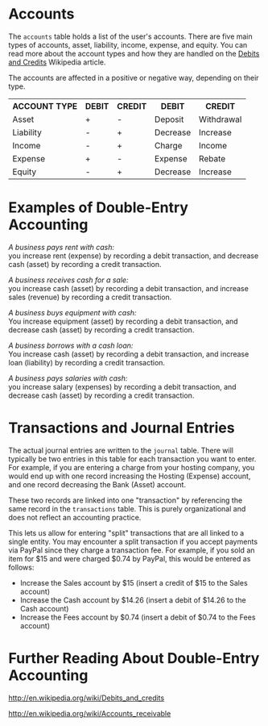 
Accounts
========

The `accounts` table holds a list of the user's accounts. There are five main types of accounts,
asset, liability, income, expense, and equity. You can read more about the account types and how
they are handled on the [Debits and Credits](http://en.wikipedia.org/wiki/Debits_and_credits#Elements) Wikipedia article.

The accounts are affected in a positive or negative way, depending on their type.

<table>
	<tbody>
		<tr>
			<th>ACCOUNT TYPE</th>
			<th>DEBIT</th>
			<th>CREDIT</th>
			<th>DEBIT</th>
			<th>CREDIT</th>
		</tr>
		<tr>
			<td>Asset</td>
			<td>+</td>
			<td>-</td>
			<td>Deposit</td>
			<td>Withdrawal</td>
		</tr>
		<tr>
			<td>Liability</td>
			<td>-</td>
			<td>+</td>
			<td>Decrease</td>
			<td>Increase</td>
		</tr>
		<tr>
			<td>Income</td>
			<td>-</td>
			<td>+</td>
			<td>Charge</td>
			<td>Income</td>
		</tr>
		<tr>
			<td>Expense</td>
			<td>+</td>
			<td>-</td>
			<td>Expense</td>
			<td>Rebate</td>
		</tr>
		<tr>
			<td>Equity</td>
			<td>-</td>
			<td>+</td>
			<td>Decrease</td>
			<td>Increase</td>
		</tr>
	</tbody>
</table>


Examples of Double-Entry Accounting
===================================

*A business pays rent with cash:*  
you increase rent (expense) by recording a debit transaction, and decrease cash (asset) by recording a credit transaction.

*A business receives cash for a sale:*  
you increase cash (asset) by recording a debit transaction, and increase sales (revenue) by recording a credit transaction.

*A business buys equipment with cash:*  
You increase equipment (asset) by recording a debit transaction, and decrease cash (asset) by recording a credit transaction.

*A business borrows with a cash loan:*  
You increase cash (asset) by recording a debit transaction, and increase loan (liability) by recording a credit transaction.

*A business pays salaries with cash:*  
you increase salary (expenses) by recording a debit transaction, and decrease cash (asset) by recording a credit transaction.


Transactions and Journal Entries
================================

The actual journal entries are written to the `journal` table. There will typically be two entries in this table for
each transaction you want to enter. For example, if you are entering a charge from your hosting company, you would end up
with one record increasing the Hosting (Expense) account, and one record decreasing the Bank (Asset) account.

These two records are linked into one "transaction" by referencing the same record in the `transactions` table. This is 
purely organizational and does not reflect an accounting practice.

This lets us allow for entering "split" transactions that are all linked to a single entity. You may encounter a split transaction
if you accept payments via PayPal since they charge a transaction fee. For example, if you sold an item for $15 and were 
charged $0.74 by PayPal, this would be entered as follows:

* Increase the Sales account by $15 (insert a credit of $15 to the Sales account)
* Increase the Cash account by $14.26 (insert a debit of $14.26 to the Cash account)
* Increase the Fees account by $0.74 (insert a debit of $0.74 to the Fees account)


Further Reading About Double-Entry Accounting
=============================================

http://en.wikipedia.org/wiki/Debits_and_credits

http://en.wikipedia.org/wiki/Accounts_receivable
